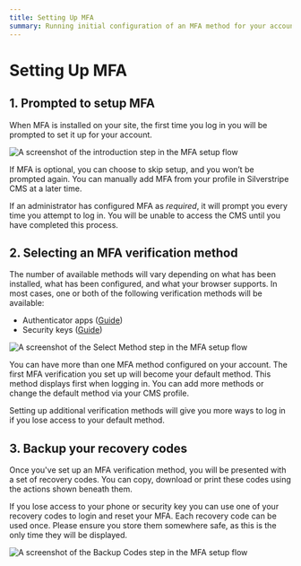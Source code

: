 ```yaml
---
title: Setting Up MFA
summary: Running initial configuration of an MFA method for your account
---
```


# Setting Up MFA

## 1. Prompted to setup MFA

When MFA is installed on your site, the first time you log in you will be
prompted to set it up for your account.

![A screenshot of the introduction step in the MFA setup flow](../_images/01-01-1-mfa-setup-intro.png)

If MFA is optional, you can choose to skip setup, and you won’t be prompted
again. You can manually add MFA from your profile in Silverstripe CMS at a later time.

If an administrator has configured MFA as _required_, it will prompt you every
time you attempt to log in. You will be unable to access the CMS until you have
completed this process.

## 2. Selecting an MFA verification method

The number of available methods will vary depending on what has been installed,
what has been configured, and what your browser supports. In most cases, one or
both of the following verification methods will be available:

- Authenticator apps ([Guide](using_authenticator_apps))
- Security keys ([Guide](using_security_keys))

![A screenshot of the Select Method step in the MFA setup flow](../_images/01-01-2-mfa-select-method.png)

You can have more than one MFA method configured on your account. The first MFA
verification you set up will become your default method. This method displays
first when logging in. You can add more methods or change the default method via
your CMS profile.

<div class="hint" markdown="1">
Setting up additional verification methods will give you more ways to log in if
you lose access to your default method.
</div>

## 3. Backup your recovery codes

Once you've set up an MFA verification method, you will be presented with a set
of recovery codes. You can copy, download or print these codes using the actions
shown beneath them.

If you lose access to your phone or security key you can use one of your
recovery codes to login and reset your MFA. Each recovery code can be used once.
Please ensure you store them somewhere safe, as this is the only time they will
be displayed.

![A screenshot of the Backup Codes step in the MFA setup flow](../_images/01-01-3-mfa-backup-codes.png)
